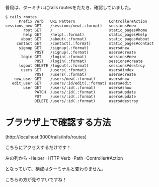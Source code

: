 普段は、ターミナルにrails routesをたたき、確認していました。

```
$ rails routes
      Prefix Verb   URI Pattern               Controller#Action
sessions_new GET    /sessions/new(.:format)   sessions#new
        root GET    /                         static_pages#home
        help GET    /help(.:format)           static_pages#help
       about GET    /about(.:format)          static_pages#about
     contact GET    /contact(.:format)        static_pages#contact
      signup GET    /signup(.:format)         users#new
             POST   /signup(.:format)         users#create
       login GET    /login(.:format)          sessions#new
             POST   /login(.:format)          sessions#create
      logout DELETE /logout(.:format)         sessions#destroy
       users GET    /users(.:format)          users#index
             POST   /users(.:format)          users#create
    new_user GET    /users/new(.:format)      users#new
   edit_user GET    /users/:id/edit(.:format) users#edit
        user GET    /users/:id(.:format)      users#show
             PATCH  /users/:id(.:format)      users#update
             PUT    /users/:id(.:format)      users#update
             DELETE /users/:id(.:format)      users#destroy
```

# ブラウザ上で確認する方法

(http://localhost:3000/rails/info/routes)

こちらにアクセスするだけです！

左の列から
-Helper
-HTTP Verb
-Path
-Controller#Action

となっていて、構成はターミナルと変わりません。

こちらの方が見やすいですね！
